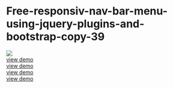# Free-responsiv-nav-bar-menu-using-jquery-plugins-and-bootstrap-copy-39
<img src="http://file.webi4u.com/article_desc_205_mega_menu/project_img.png"/>
<br/>
<a href="http://webi4u.com/web/article/Free-responsiv-nav-bar-menu-using-jquery-plugins-and-bootstrap-copy-39/"> view demo </a>
<br/>
<a href="http://webi4u.com/web/article/Free-responsiv-nav-bar-menu-using-jquery-plugins-and-bootstrap-copy-39/"> view demo </a>
<br/>
<a href="http://webi4u.com/web/article/Free-responsiv-nav-bar-menu-using-jquery-plugins-and-bootstrap-copy-39/"> view demo </a>
<br/>
<a href="http://webi4u.com/web/article/Free-responsiv-nav-bar-menu-using-jquery-plugins-and-bootstrap-copy-39/"> view demo </a>
